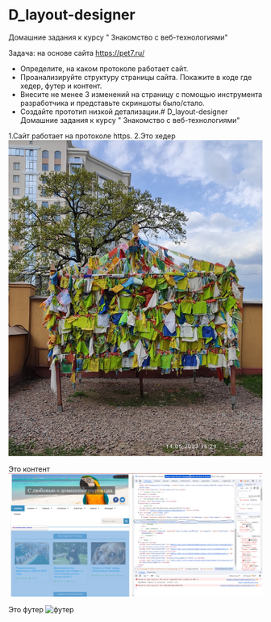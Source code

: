 # D_layout-designer

Домашние задания к курсу " Знакомство с веб-технологиями"

Задача: на основе сайта https://pet7.ru/
- Определите, на каком протоколе работает сайт.
- Проанализируйте структуру страницы сайта. Покажите в коде где хедер, футер и контент.
- Внесите не менее 3 изменений на страницу с помощью инструмента разработчика и представьте скриншоты было/стало.
- Создайте прототип низкой детализации.# D_layout-designer
Домашние задания к курсу " Знакомство с веб-технологиями"

1.Сайт работает на протоколе https.
2.Это хедер
![хедер](тряпочки.jpg)

Это контент
![контент](content.png)

Это футер
![футер](футер.png)
